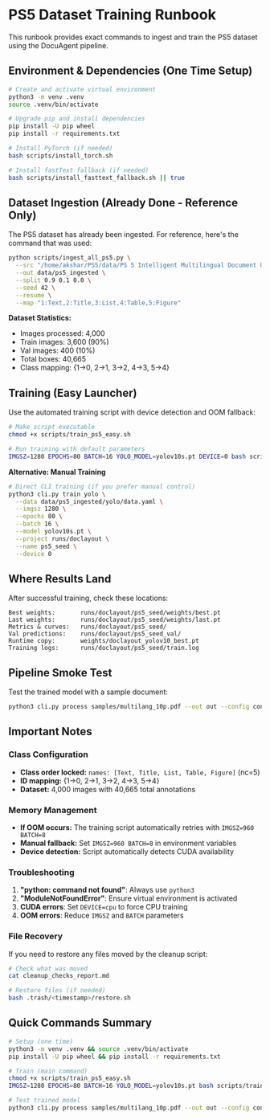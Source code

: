 # PS5 Dataset Training Runbook

This runbook provides exact commands to ingest and train the PS5 dataset using the DocuAgent pipeline.

## Environment & Dependencies (One Time Setup)

```bash
# Create and activate virtual environment
python3 -m venv .venv
source .venv/bin/activate

# Upgrade pip and install dependencies
pip install -U pip wheel
pip install -r requirements.txt

# Install PyTorch (if needed)
bash scripts/install_torch.sh

# Install fastText fallback (if needed)
bash scripts/install_fasttext_fallback.sh || true
```

## Dataset Ingestion (Already Done - Reference Only)

The PS5 dataset has already been ingested. For reference, here's the command that was used:

```bash
python scripts/ingest_all_ps5.py \
  --src "/home/akshar/PS5/data/PS 5 Intelligent Multilingual Document Understanding/extracted_data/train" \
  --out data/ps5_ingested \
  --split 0.9 0.1 0.0 \
  --seed 42 \
  --resume \
  --map "1:Text,2:Title,3:List,4:Table,5:Figure"
```

**Dataset Statistics:**
- Images processed: 4,000
- Train images: 3,600 (90%)
- Val images: 400 (10%)
- Total boxes: 40,665
- Class mapping: {1→0, 2→1, 3→2, 4→3, 5→4}

## Training (Easy Launcher)

Use the automated training script with device detection and OOM fallback:

```bash
# Make script executable
chmod +x scripts/train_ps5_easy.sh

# Run training with default parameters
IMGSZ=1280 EPOCHS=80 BATCH=16 YOLO_MODEL=yolov10s.pt DEVICE=0 bash scripts/train_ps5_easy.sh
```

**Alternative: Manual Training**

```bash
# Direct CLI training (if you prefer manual control)
python3 cli.py train yolo \
  --data data/ps5_ingested/yolo/data.yaml \
  --imgsz 1280 \
  --epochs 80 \
  --batch 16 \
  --model yolov10s.pt \
  --project runs/doclayout \
  --name ps5_seed \
  --device 0
```

## Where Results Land

After successful training, check these locations:

```
Best weights:       runs/doclayout/ps5_seed/weights/best.pt
Last weights:       runs/doclayout/ps5_seed/weights/last.pt
Metrics & curves:   runs/doclayout/ps5_seed/
Val predictions:    runs/doclayout/ps5_seed_val/
Runtime copy:       weights/doclayout_yolov10_best.pt
Training logs:      runs/doclayout/ps5_seed/train.log
```

## Pipeline Smoke Test

Test the trained model with a sample document:

```bash
python3 cli.py process samples/multilang_10p.pdf --out out --config configs/default.yaml
```

## Important Notes

### Class Configuration
- **Class order locked:** `names: [Text, Title, List, Table, Figure]` (nc=5)
- **ID mapping:** {1→0, 2→1, 3→2, 4→3, 5→4}
- **Dataset:** 4,000 images with 40,665 total annotations

### Memory Management
- **If OOM occurs:** The training script automatically retries with `IMGSZ=960 BATCH=8`
- **Manual fallback:** Set `IMGSZ=960 BATCH=8` in environment variables
- **Device detection:** Script automatically detects CUDA availability

### Troubleshooting

1. **"python: command not found"**: Always use `python3`
2. **"ModuleNotFoundError"**: Ensure virtual environment is activated
3. **CUDA errors**: Set `DEVICE=cpu` to force CPU training
4. **OOM errors**: Reduce `IMGSZ` and `BATCH` parameters

### File Recovery

If you need to restore any files moved by the cleanup script:

```bash
# Check what was moved
cat cleanup_checks_report.md

# Restore files (if needed)
bash .trash/<timestamp>/restore.sh
```

## Quick Commands Summary

```bash
# Setup (one time)
python3 -m venv .venv && source .venv/bin/activate
pip install -U pip wheel && pip install -r requirements.txt

# Train (main command)
chmod +x scripts/train_ps5_easy.sh
IMGSZ=1280 EPOCHS=80 BATCH=16 YOLO_MODEL=yolov10s.pt bash scripts/train_ps5_easy.sh

# Test trained model
python3 cli.py process samples/multilang_10p.pdf --out out --config configs/default.yaml
```
